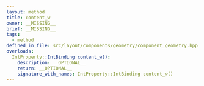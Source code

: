 ```yaml
---
layout: method
title: content_w
owner: __MISSING__
brief: __MISSING__
tags:
  - method
defined_in_file: src/layout/components/geometry/component_geometry.hpp
overloads:
  IntProperty::IntBinding content_w():
    description: __OPTIONAL__
    return: __OPTIONAL__
    signature_with_names: IntProperty::IntBinding content_w()
---
```

